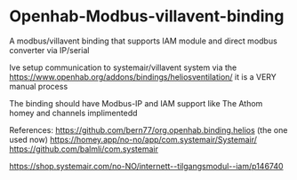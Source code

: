 # Openhab-Modbus-villavent-binding
A modbus/villavent binding that supports IAM module and direct modbus converter via IP/serial

Ive setup communication to systemair/villavent system via the https://www.openhab.org/addons/bindings/heliosventilation/ it is a VERY manual process

The binding should have Modbus-IP and IAM support like The Athom homey and channels implimentedd


References: 
https://github.com/bern77/org.openhab.binding.helios (the one used now)
https://homey.app/no-no/app/com.systemair/Systemair/
https://github.com/balmli/com.systemair

https://shop.systemair.com/no-NO/internett--tilgangsmodul--iam/p146740

